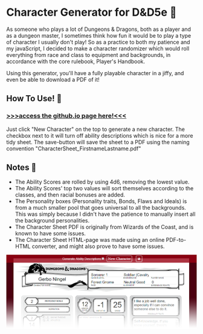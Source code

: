 # Character Generator for D&D5e :game_die: 

As someone who plays a lot of Dungeons & Dragons, both as a player and as a dungeon master, I sometimes think how fun it would be to play a type of character I usually don't play! So as a practice to both my patience and my javaScript, I decided to make a character randomizer which would roll everything from race and class to equipment and backgrounds, in accordance with the core rulebook, Player's Handbook.

Using this generator, you'll have a fully playable character in a jiffy, and even be able to download a PDF of it!

## How To Use! :pencil:

### **[>>>access the github.io page here!<<<](https://lazberg.github.io/char-gen-dnd5e-sheet/)**

Just click "New Character" on the top to generate a new character.
The checkbox next to it will turn off ability descriptions which is nice for a more tidy sheet.
The save-button will save the sheet to a PDF using the naming convention "CharacterSheet_FirstnameLastname.pdf"

## Notes :book:

* The Ability Scores are rolled by using 4d6, removing the lowest value.
* The Ability Scores' top two values will sort themselves according to the classes, and then racial bonuses are added.
* The Personality boxes (Personality traits, Bonds, Flaws and Ideals) is from a much smaller pool that goes universal to all the backgrounds. This was simply because I didn't have the patience to manually insert all the background personalities.
* The Character Sheet PDF is originally from Wizards of the Coast, and is known to have some issues.
* The Character Sheet HTML-page was made using an online PDF-to-HTML converter, and might also prove to have some issues.

![alt text](./charsheetpage.PNG)
